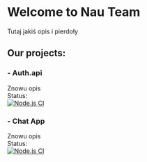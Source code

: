 # Welcome to Nau Team

Tutaj jakiś opis i pierdoły

## Our projects:
### - Auth.api
Znowu opis  
Status:  
[![Node.js CI](https://github.com/Nau-Team/auth.api/actions/workflows/node.js.yml/badge.svg)](https://github.com/Nau-Team/auth.api/actions/workflows/node.js.yml)  
  
### - Chat App
Znowu opis  
Status:  
[![Node.js CI](https://github.com/Nau-Team/chatapp/actions/workflows/node.js.yml/badge.svg)](https://github.com/Nau-Team/chatapp/actions/workflows/node.js.yml)  
<!--

**Here are some ideas to get you started:**

🙋‍♀️ A short introduction - what is your organization all about?
🌈 Contribution guidelines - how can the community get involved?
👩‍💻 Useful resources - where can the community find your docs? Is there anything else the community should know?
🍿 Fun facts - what does your team eat for breakfast?
🧙 Remember, you can do mighty things with the power of [Markdown](https://docs.github.com/github/writing-on-github/getting-started-with-writing-and-formatting-on-github/basic-writing-and-formatting-syntax)
-->

